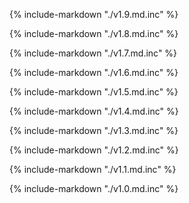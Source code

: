 {% include-markdown "./v1.9.md.inc" %}

{% include-markdown "./v1.8.md.inc" %}

{% include-markdown "./v1.7.md.inc" %}

{% include-markdown "./v1.6.md.inc" %}

{% include-markdown "./v1.5.md.inc" %}

{% include-markdown "./v1.4.md.inc" %}

{% include-markdown "./v1.3.md.inc" %}

{% include-markdown "./v1.2.md.inc" %}

{% include-markdown "./v1.1.md.inc" %}

{% include-markdown "./v1.0.md.inc" %}
